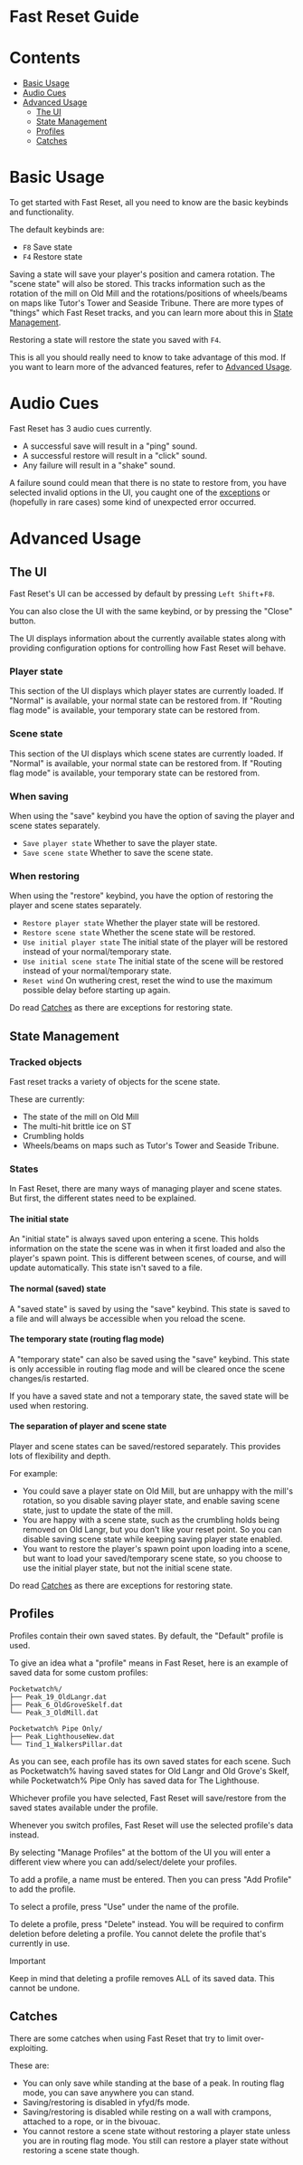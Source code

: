 # Fast Reset Guide
# Contents
- [Basic Usage](#basic-usage)
- [Audio Cues](#audio-cues)
- [Advanced Usage](#advanced-usage)
    - [The UI](#the-ui)
    - [State Management](#state-management)
    - [Profiles](#profiles)
    - [Catches](#catches)

# Basic Usage
To get started with Fast Reset, all you need to know are the basic keybinds and functionality.

The default keybinds are:
- `F8` Save state
- `F4` Restore state

Saving a state will save your player's position and camera rotation. The "scene state" will also be stored.
This tracks information such as the rotation of the mill on Old Mill and the rotations/positions of wheels/beams on maps
like Tutor's Tower and Seaside Tribune. There are more types of "things" which Fast Reset tracks, and you
can learn more about this in [State Management](#state-management).

Restoring a state will restore the state you saved with `F4`.

This is all you should really need to know to take advantage of this mod.
If you want to learn more of the advanced features, refer to [Advanced Usage](#advanced-usage).

# Audio Cues
Fast Reset has 3 audio cues currently.

- A successful save will result in a "ping" sound.
- A successful restore will result in a "click" sound.
- Any failure will result in a "shake" sound.

A failure sound could mean that there is no state to restore from,
you have selected invalid options in the UI, you caught one of the [exceptions](#catches)
or (hopefully in rare cases) some kind of unexpected error occurred.

# Advanced Usage

## The UI
Fast Reset's UI can be accessed by default by pressing `Left Shift`+`F8`.

You can also close the UI with the same keybind, or by pressing the "Close" button.

The UI displays information about the currently available states
along with providing configuration options for controlling
how Fast Reset will behave.

### Player state
This section of the UI displays which player states are currently loaded.
If "Normal" is available, your normal state can be restored from.
If "Routing flag mode" is available, your temporary state can be restored from.

### Scene state
This section of the UI displays which scene states are currently loaded.
If "Normal" is available, your normal state can be restored from.
If "Routing flag mode" is available, your temporary state can be restored from.

### When saving
When using the "save" keybind you have the option of
saving the player and scene states separately.

- `Save player state` Whether to save the player state.
- `Save scene state` Whether to save the scene state.

### When restoring
When using the "restore" keybind, you have the option
of restoring the player and scene states separately.

- `Restore player state` Whether the player state will be restored.
- `Restore scene state` Whether the scene state will be restored.
- `Use initial player state` The initial state of the player
  will be restored instead of your normal/temporary state.
- `Use initial scene state` The initial state of the scene
  will be restored instead of your normal/temporary state.
- `Reset wind` On wuthering crest, reset the wind to use
  the maximum possible delay before starting up again.

Do read [Catches](#catches) as there are exceptions for restoring state.

## State Management
### Tracked objects
Fast reset tracks a variety of objects for the scene state.

These are currently:
- The state of the mill on Old Mill
- The multi-hit brittle ice on ST
- Crumbling holds
- Wheels/beams on maps such as Tutor's Tower and Seaside Tribune.

### States
In Fast Reset, there are many ways of managing player and scene states.
But first, the different states need to be explained.

#### The initial state
An "initial state" is always saved upon entering a scene.
This holds information on the state the scene was in when it first loaded
and also the player's spawn point. This is different between scenes, of course,
and will update automatically. This state isn't saved to a file.

#### The normal (saved) state
A "saved state" is saved by using the "save" keybind.
This state is saved to a file and will always be accessible
when you reload the scene.

#### The temporary state (routing flag mode)
A "temporary state" can also be saved using the "save" keybind. This state
is only accessible in routing flag mode and will be cleared once the scene
changes/is restarted.

If you have a saved state and not a temporary state, the saved
state will be used when restoring.

#### The separation of player and scene state
Player and scene states can be saved/restored separately.
This provides lots of flexibility and depth.

For example:
- You could save a player state on Old Mill, but are unhappy with the
  mill's rotation, so you disable saving player state, and enable saving scene
  state, just to update the state of the mill.
- You are happy with a scene state, such as the crumbling holds being removed
  on Old Langr, but you don't like your reset point. So you can disable saving
  scene state while keeping saving player state enabled.
- You want to restore the player's spawn point upon loading into a scene,
  but want to load your saved/temporary scene state, so you choose to use
  the initial player state, but not the initial scene state.

Do read [Catches](#catches) as there are exceptions for restoring state.

## Profiles
Profiles contain their own saved states. By default, the "Default" profile
is used.

To give an idea what a "profile" means in Fast Reset, here is an example
of saved data for some custom profiles:
```
Pocketwatch%/
├── Peak_19_OldLangr.dat
├── Peak_6_OldGroveSkelf.dat
└── Peak_3_OldMill.dat

Pocketwatch% Pipe Only/
├── Peak_LighthouseNew.dat
└── Tind_1_WalkersPillar.dat
```
As you can see, each profile has its own saved states for each scene.
Such as Pocketwatch% having saved states for Old Langr and Old Grove's Skelf,
while Pocketwatch% Pipe Only has saved data for The Lighthouse.

Whichever profile you have selected, Fast Reset will save/restore from
the saved states available under the profile.

Whenever you switch profiles, Fast Reset will use the selected profile's data instead.

By selecting "Manage Profiles" at the bottom of the UI you will
enter a different view where you can add/select/delete your profiles.

To add a profile, a name must be entered.
Then you can press "Add Profile" to add the profile.

To select a profile, press "Use" under the name of the profile.

To delete a profile, press "Delete" instead. You will be required
to confirm deletion before deleting a profile.
You cannot delete the profile that's currently in use.

> [!IMPORTANT]
> Keep in mind that deleting a profile removes ALL of its saved data.
> This cannot be undone.

## Catches
There are some catches when using Fast Reset that try to limit
over-exploiting.

These are:
- You can only save while standing at the base
  of a peak. In routing flag mode, you can save anywhere you can stand.
- Saving/restoring is disabled in yfyd/fs mode.
- Saving/restoring is disabled while resting on a wall with crampons,
  attached to a rope, or in the bivouac.
- You cannot restore a scene state without restoring a player state
  unless you are in routing flag mode. You still can restore a player
  state without restoring a scene state though.

